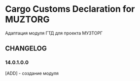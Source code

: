 # Cargo Customs Declaration for MUZTORG

Адаптация модуля ГТД для проекта МУЗТОРГ

## CHANGELOG

### 14.0.1.0.0

[ADD] - создание модуля
